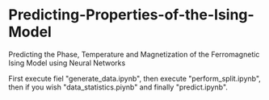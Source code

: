 # Predicting-Properties-of-the-Ising-Model
Predicting the Phase, Temperature and Magnetization of the Ferromagnetic Ising Model using Neural Networks

First execute fiel "generate_data.ipynb", then execute "perform_split.ipynb", then if you wish "data_statistics.piynb" and finally "predict.ipynb".
